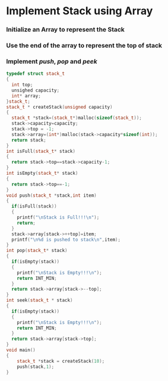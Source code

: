 # Implement Stack using Array
### Initialize an Array to represent the Stack
### Use the end of the array to represent the top of stack
### Implement *push*, *pop* and *peek*
```cpp
typedef struct stack_t
{
  int top;
  unsighed capacity;
  int* array;
}stack_t;
stack_t * createStack(unsigned capacity)
{
  stack_t *stack=(stack_t*)malloc(sizeof(stack_t));
  stack->capacity=capacity;
  stack->top = -1;
  stack->array=(int*)malloc(stack->capacity*sizeof(int));
  return stack;
}
int isFull(stack_t* stack)
{
  return stack->top==stack->capacity-1;
}
int isEmpty(stack_t* stack)
{
  return stack->top==-1;
}
void push(stack_t *stack,int item)
{
  if(isFull(stack))
  {
    printf("\nStack is Full!!!\n");
    return;
  }
  stack->array[stack->++top]=item;
  printf("\n%d is pushed to stack\n",item);
}
int pop(stack_t* stack)
{
  if(isEmpty(stack))
  {
    printf("\nStack is Empty!!!\n");
    return INT_MIN;
  }
  return stack->array[stack->--top];
}
int seek(stack_t * stack)
{
  if(isEmpty(stack))
  {
    printf("\nStack is Empty!!!\n");
    return INT_MIN;
  }
  return stack->array[stack->top];
}
void main()
{
    stack_t *stack = createStack(10);
    push(stack,1);
}



